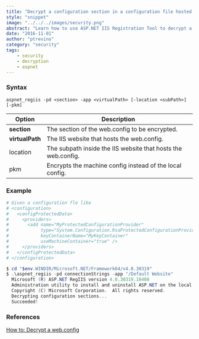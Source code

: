 ```yaml
---
title: "Decrypt a configuration section in a configuration file hosted in IIS"
style: "snippet"
image: "../../../images/security.png"
abstract: "Learn how to use ASP.NET IIS Registration Tool to decrypt a configuration section in a configuration file hosted in IIS."
date: "2016-11-01"
author: "ptrevino"
category: "security"
tags:
    - security
    - decryption
    - aspnet
---
```


<!-- start:abstract -->

### Syntax

```
aspnet_regiis -pd <section> -app <virtualPath> [-location <subPath>] [-pkm]
```

| Option             | Description                                                   |
| ------------------ | ------------------------------------------------------------- |
| **section**        | The section of the web.config to be encrypted.                |
| **virtualPath**    | The IIS website that hosts the web.config.                    |
| location <subPath> | The subpath inside the IIS website that hosts the web.config. |
| pkm                | Encrypts the machine config instead of the local config.      |

<!-- end:abstract -->

### Example

```powershell
# Given a configuration fle like
# <configuration>
#   <configProtectedData>
#     <providers>
#       <add name="MyProtectedConfigurationProvider" 
#            type="System.Configuration.RsaProtectedConfigurationProvider, ..." 
#            keyContainerName="MyKeyContainer" 
#            useMachineContainer="true" />
#     </providers>
#   </configProtectedData>
# </configuration>

$ cd "$env.WINDIR/Microsoft.NET/Framework64/v4.0.30319"
$ .\aspnet_regiis -pd connectionStrings -app "/Default Website"
  Microsoft (R) ASP.NET RegIIS version 4.0.30319.18408
  Administration utility to install and uninstall ASP.NET on the local machine.
  Copyright (C) Microsoft Corporation.  All rights reserved.
  Decrypting configuration sections...
  Succeeded!
```

### References
[How to: Decrypt a web.config](https://msdn.microsoft.com/en-us/library/bb986792.aspx)
